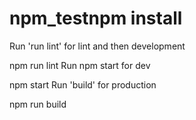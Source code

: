 # npm_testnpm install
Run 'run lint' for lint and then development

npm run lint
Run npm start for dev

npm start
Run 'build' for production

npm run build
